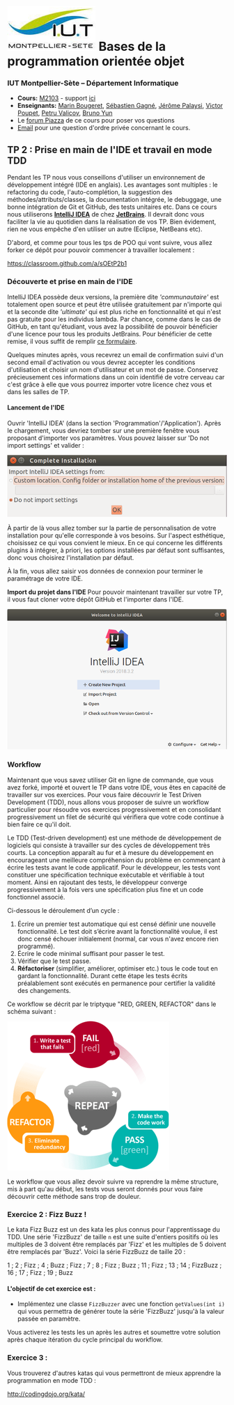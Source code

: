# ![](ressources/logo.jpeg) Bases de la programmation orientée objet 

### IUT Montpellier-Sète – Département Informatique

* **Cours:** [M2103](http://cache.media.enseignementsup-recherche.gouv.fr/file/25/09/7/PPN_INFORMATIQUE_256097.pdf) - support [ici](https://github.com/IUTInfoMontp-M2103/Ressources)
* **Enseignants:** [Marin Bougeret](mailto:marin.bougeret@umontpellier.fr), [Sébastien Gagné](mailto:sebastien.gagne@umontpellier.fr), [Jérôme Palaysi](mailto:jerome.palaysi@umontpellier.fr), [Victor Poupet](mailto:victor.poupet@umontpellier.fr), [Petru Valicov](mailto:petru.valicov@umontpellier.fr), [Bruno Yun](mailto:bruno.yun@umontpellier.fr) 
* Le [forum Piazza](https://piazza.com/class/jpv7gf0lltk4kc) de ce cours pour poser vos questions
* [Email](mailto:petru.valicov@umontpellier.fr) pour une question d'ordre privée concernant le cours.

## TP 2 : Prise en main de l'IDE et travail en mode TDD
Pendant les TP nous vous conseillons d'utiliser un environnement de développement intégré (IDE en anglais). Les avantages sont multiples : le refactoring du code, l'auto-complétion, la suggestion des méthodes/attributs/classes, la documentation intégrée, le debuggage, une bonne intégration de Git et GitHub, des tests unitaires etc. Dans ce cours nous utiliserons
**[IntelliJ IDEA](https://www.jetbrains.com/idea/)** de chez **[JetBrains](https://www.jetbrains.com)**. 
Il devrait donc vous faciliter la vie au quotidien dans la réalisation de vos TP. Bien évidement, rien ne vous empêche 
d'en utiliser un autre (Eclipse, NetBeans etc).

D'abord, et comme pour tous les tps de POO qui vont suivre, vous allez forker ce dépôt pour pouvoir commencer à travailler localement :

https://classroom.github.com/a/sOEtP2b1


### Découverte et prise en main de l'IDE


IntelliJ IDEA possède deux versions, la première dite *'communautaire'* est totalement open source et peut être utilisée 
gratuitement par n'importe qui et la seconde dite *'ultimate'* qui est plus riche en fonctionnalité et qui n'est pas 
gratuite pour les individus lambda. Par chance, comme dans le cas de GitHub, en tant qu'étudiant, vous avez la 
possibilité de pouvoir bénéficier d'une licence pour tous les produits JetBrains. Pour bénéficier de cette remise, il 
vous suffit de remplir [ce formulaire](https://www.jetbrains.com/shop/eform/students).

Quelques minutes après, vous recevrez un email de confirmation suivi d'un second email d'activation ou vous devrez accepter 
les conditions d'utilisation et choisir un nom d'utilisateur et un mot de passe. Conservez précieusement ces 
informations dans un coin identifié de votre cerveau car c'est grâce à elle que vous pourrez importer votre licence 
chez vous et dans les salles de TP.

#### Lancement de l'IDE

Ouvrir 'IntelliJ IDEA' (dans la section 'Programmation'/'Application').
Après le chargement, vous devriez tomber sur une première fenêtre vous proposant d'importer vos paramètres. Vous pouvez laisser sur 'Do not import settings' et valider :

![](ressources/complete_installation.png)

À partir de là vous allez tomber sur la partie de personnalisation de votre installation pour qu'elle corresponde à vos besoins. Sur l'aspect esthétique, choisissez ce qui vous convient le mieux. En ce qui concerne les différents plugins à intégrer, à priori, les options installées par défaut sont suffisantes, donc vous choisirez l'installation par défaut.

À la fin, vous allez saisir vos données de connexion pour terminer le paramétrage de votre IDE.

**Import du projet dans l'IDE**
Pour pouvoir maintenant travailler sur votre TP, il vous faut cloner votre dépôt GitHub et l'importer dans l'IDE.

![](ressources/ImportProjet.png)



### Workflow

Maintenant que vous savez utiliser Git en ligne de commande, que vous avez forké, importé et ouvert le TP dans votre IDE, 
vous êtes en capacité de travailler sur vos exercices. Pour vous faire découvrir le Test Driven Development (TDD), nous 
allons vous proposer de suivre un workflow particulier pour résoudre vos exercices progressivement et en consolidant 
progressivement un filet de sécurité qui vérifiera que votre code continue à bien faire ce qu'il doit.

Le TDD (Test-driven development) est une méthode de développement de logiciels qui consiste
à travailler sur des cycles de développement très courts. La conception apparaît au fur et à mesure du développement en encourageant une meilleure compréhension du problème en commençant à écrire les tests avant le code 
applicatif. Pour le développeur, les tests vont constituer une spécification technique exécutable et vérifiable à tout 
moment. Ainsi en rajoutant des tests, le développeur converge progressivement à la fois vers une spécification plus fine 
et un code fonctionnel associé.

Ci-dessous le déroulement d’un cycle :
1. Écrire un premier test automatique qui est censé définir une nouvelle fonctionnalité. Le test
doit s’écrire avant la fonctionnalité voulue, il est donc censé échouer initialement (normal, car vous n'avez encore rien programmé).
2. Écrire le code minimal suffisant pour passer le test.
3. Vérifier que le test passe.
4. __Réfactoriser__ (simplifier, améliorer, optimiser etc.) tous le code tout en gardant la fonctionnalité. Durant cette étape les tests écrits préalablement sont exécutés en permanence pour certifier la validité des changements.


Ce workflow se décrit par le triptyque "RED, GREEN, REFACTOR" dans le schéma suivant :

![](ressources/test-driven-development.png)

Le workflow que vous allez devoir suivre va reprendre la même structure, mis à part qu'au début, les tests vous seront donnés pour vous faire découvrir cette méthode sans trop de douleur.



### Exercice 2 : Fizz Buzz !

Le kata Fizz Buzz est un des kata les plus connus pour l'apprentissage du TDD.
Une série 'FizzBuzz' de taille `n` est une suite d'entiers positifs où les multiples de 3 doivent être remplacés par 'Fizz' et les multiples de 5 doivent être remplacés par 'Buzz'. Voici la série FizzBuzz de taille 20 :

1 ; 2 ; Fizz ; 4 ; Buzz ; Fizz ; 7 ; 8 ; Fizz ; Buzz ; 11 ; Fizz ; 13 ; 14 ; FizzBuzz ; 16 ; 17 ; Fizz ; 19 ; Buzz

#### L'objectif de cet exercice est :
- Implémentez une classe `FizzBuzzer` avec une fonction `getValues(int i)` qui vous permettra de générer toute la série 'FizzBuzz' jusqu'à la valeur passée en paramètre. 


Vous activerez les tests les un après les autres et soumettre votre solution après 
chaque itération du cycle principal du workflow.

### Exercice 3 : 

Vous trouverez d'autres katas qui vous permettront de mieux apprendre la programmation en mode TDD :

http://codingdojo.org/kata/
